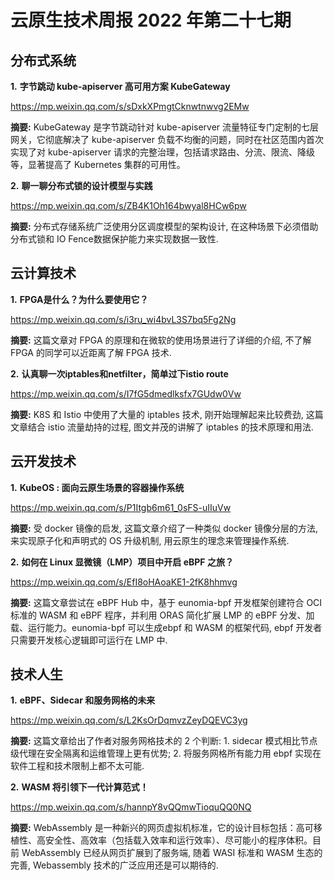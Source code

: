 # 云原生技术周报 2022 年第二十七期

## 分布式系统

**1.** **字节跳动 kube-apiserver 高可用方案 KubeGateway**

https://mp.weixin.qq.com/s/sDxkXPmgtCknwtnwvg2EMw

**摘要:** KubeGateway 是字节跳动针对 kube-apiserver 流量特征专门定制的七层网关，它彻底解决了 kube-apiserver 负载不均衡的问题，同时在社区范围内首次实现了对 kube-apiserver 请求的完整治理，包括请求路由、分流、限流、降级等，显著提高了 Kubernetes 集群的可用性。

**2.** **聊一聊分布式锁的设计模型与实践**

https://mp.weixin.qq.com/s/ZB4K1Oh164bwyal8HCw6pw

**摘要:** 分布式存储系统广泛使用分区调度模型的架构设计, 在这种场景下必须借助分布式锁和 IO Fence数据保护能力来实现数据一致性.

## 云计算技术

**1.** **FPGA是什么？为什么要使用它？**

https://mp.weixin.qq.com/s/i3ru_wi4bvL3S7bq5Fg2Ng

**摘要:** 这篇文章对 FPGA 的原理和在微软的使用场景进行了详细的介绍, 不了解 FPGA 的同学可以近距离了解 FPGA 技术.

**2.** **认真聊一次iptables和netfilter，简单过下istio route**

https://mp.weixin.qq.com/s/I7fG5dmedlksfx7GUdw0Vw

**摘要:** K8S 和 Istio 中使用了大量的 iptables 技术, 刚开始理解起来比较费劲, 这篇文章结合 istio 流量劫持的过程, 图文并茂的讲解了 iptables 的技术原理和用法.

## 云开发技术

**1.** **KubeOS : 面向云原生场景的容器操作系统**

https://mp.weixin.qq.com/s/P1Itgb6m61_0sFS-uIIuVw

**摘要:** 受 docker 镜像的启发, 这篇文章介绍了一种类似 docker 镜像分层的方法, 来实现原子化和声明式的 OS 升级机制, 用云原生的理念来管理操作系统.

**2.** **如何在 Linux 显微镜（LMP）项目中开启 eBPF 之旅？**

https://mp.weixin.qq.com/s/EfI8oHAoaKE1-2fK8hhmvg

**摘要:** 这篇文章尝试在 eBPF Hub 中，基于 eunomia-bpf 开发框架创建符合 OCI 标准的 WASM 和 eBPF 程序，并利用 ORAS 简化扩展 LMP 的 eBPF 分发、加载、运行能力。eunomia-bpf 可以生成ebpf 和 WASM 的框架代码, ebpf 开发者只需要开发核心逻辑即可运行在 LMP 中.

## 技术人生

**1.** **eBPF、Sidecar 和服务网格的未来**

https://mp.weixin.qq.com/s/L2KsOrDqmvzZeyDQEVC3yg

**摘要:** 这篇文章给出了作者对服务网格技术的 2 个判断: 1. sidecar 模式相比节点级代理在安全隔离和运维管理上更有优势; 2. 将服务网格所有能力用 ebpf 实现在软件工程和技术限制上都不太可能.

**2.** **WASM 将引领下一代计算范式！**

https://mp.weixin.qq.com/s/hannpY8vQQmwTioquQQ0NQ

**摘要:** WebAssembly 是一种新兴的网页虚拟机标准，它的设计目标包括：高可移植性、高安全性、高效率（包括载入效率和运行效率）、尽可能小的程序体积。目前 WebAssembly 已经从网页扩展到了服务端, 随着 WASI 标准和 WASM 生态的完善, Webassembly 技术的广泛应用还是可以期待的.

